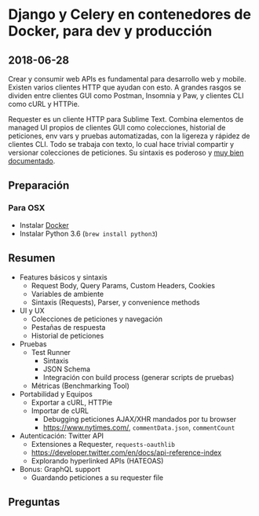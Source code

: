 # Django y Celery en contenedores de Docker, para dev y producción
## 2018-06-28

Crear y consumir web APIs es fundamental para desarrollo web y mobile. Existen varios clientes HTTP que ayudan con esto. A grandes rasgos se dividen entre clientes GUI como Postman, Insomnia y Paw, y clientes CLI como cURL y HTTPie.

Requester es un cliente HTTP para Sublime Text. Combina elementos de managed UI propios de clientes GUI como colecciones, historial de peticiones, env vars y pruebas automatizadas, con la ligereza y rápidez de clientes CLI. Todo se trabaja con texto, lo cual hace trivial compartir y versionar colecciones de peticiones. Su sintaxis es poderoso y [muy bien documentado](http://docs.python-requests.org/en/master/).


## Preparación
### Para OSX
- Instalar [Docker](https://store.docker.com/editions/community/docker-ce-desktop-mac)
- Instalar Python 3.6 (`brew install python3`)


## Resumen
- Features básicos y sintaxis
  + Request Body, Query Params, Custom Headers, Cookies
  + Variables de ambiente
  + Sintaxis (Requests), Parser, y convenience methods
- UI y UX
  + Colecciones de peticiones y navegación
  + Pestañas de respuesta
  + Historial de peticiones
- Pruebas
  + Test Runner
    + Sintaxis
    + JSON Schema
    + Integración con build process (generar scripts de pruebas)
  + Métricas (Benchmarking Tool)
- Portabilidad y Equipos
  + Exportar a cURL, HTTPie
  + Importar de cURL
    * Debugging peticiones AJAX/XHR mandados por tu browser
    * <https://www.nytimes.com/>, `commentData.json`, `commentCount`
- Autenticación: Twitter API
  + Extensiones a Requester, `requests-oauthlib`
  + <https://developer.twitter.com/en/docs/api-reference-index>
  + Explorando hyperlinked APIs (HATEOAS)
- Bonus: GraphQL support
  + Guardando peticiones a su requester file


## Preguntas
